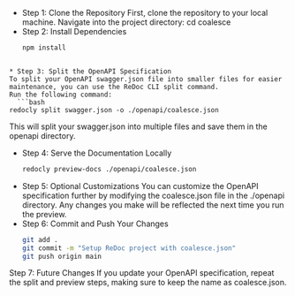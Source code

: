 * Step 1: Clone the Repository
First, clone the repository to your local machine.
Navigate into the project directory: cd coalesce
* Step 2: Install Dependencies
  ```bash
  npm install
```

* Step 3: Split the OpenAPI Specification
To split your OpenAPI swagger.json file into smaller files for easier maintenance, you can use the ReDoc CLI split command.
Run the following command:
  ```bash
redocly split swagger.json -o ./openapi/coalesce.json
```
This will split your swagger.json into multiple files and save them in the openapi directory.
* Step 4: Serve the Documentation Locally
   ```bash 
  redocly preview-docs ./openapi/coalesce.json
    ```
* Step 5: Optional Customizations
You can customize the OpenAPI specification further by modifying the coalesce.json file in the ./openapi directory. Any changes you make will be reflected the next time you run the preview.
* Step 6: Commit and Push Your Changes
   ```bash 
  git add .
  git commit -m "Setup ReDoc project with coalesce.json"
  git push origin main
  ```
Step 7: Future Changes
If you update your OpenAPI specification, repeat the split and preview steps, making sure to keep the name as coalesce.json.


